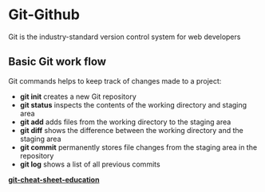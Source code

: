# Git-Github
Git is the industry-standard version control system for web developers

## Basic Git work flow
Git commands helps to keep track of changes made to a project:
* **git init** creates a new Git repository
* **git status** inspects the contents of the working directory and staging area
* **git add** adds files from the working directory to the staging area
* **git diff** shows the difference between the working directory and the staging area
* **git commit** permanently stores file changes from the staging area in the repository
* **git log** shows a list of all previous commits


**[git-cheat-sheet-education](https://education.github.com/git-cheat-sheet-education.pdf)**
